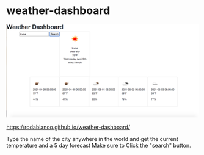 # weather-dashboard

![project screenshot](weather-pic.png)

https://rodablanco.github.io/weather-dashboard/


Type the name of the city anywhere in the world and get the current temperature and a 5 day forecast
Make sure to Click the "search" button.
